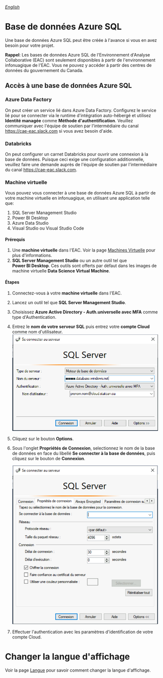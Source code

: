 _[English](../en/AzureSQL)_
# Base de données Azure SQL
Une base de données Azure SQL peut être créée à l'avance si vous en avez besoin pour votre projet.

**Rappel**: Les bases de données Azure SQL de l'Environnement d'Analyse Collaborative (EAC) sont seulement disponibles à partir de l'environnement infonuagique de l'EAC. Vous ne pouvez y accéder à partir des centres de données du gouvernement du Canada.

## Accès à une base de données Azure SQL

### Azure Data Factory
On peut créer un service lié dans Azure Data Factory. Configurez le service lié pour se connecter via le runtime d'intégration auto-hébergé et utilisez **Identité managée** comme **Méthode d'authentification**. Veuillez communiquer avec l'équipe de soutien par l'intermédiaire du canal https://cae-eac.slack.com si vous avez besoin d'aide.

### Databricks
On peut configurer un carnet Databricks pour ouvrir une connexion à la base de données. Puisque ceci exige une configuration additionnelle, veuillez faire une demande auprès de l'équipe de soutien par l'intermédiaire du canal https://cae-eac.slack.com.

### Machine virtuelle
Vous pouvez vous connecter à une base de données Azure SQL à partir de votre machine virtuelle en infonuagique, en utilisant une application telle que: 
1. SQL Server Management Studio 
2. Power BI Desktop
3. Azure Data Studio
4. Visual Studio ou Visual Studio Code

#### Prérequis

1.  Une **machine virtuelle** dans l'EAC. Voir la page [Machines Virtuelle](VirtualMachines.md) pour plus d'informations.
2.  **SQL Server Management Studio** ou un autre outil tel que **Power BI Desktop**. Ces outils sont offerts par défaut dans les images de machine virtuelle **Data Science Virtual Machine**.

#### Étapes

1.  Connectez-vous à votre **machine virtuelle** dans l'EAC.

2.  Lancez un outil tel que **SQL Server Management Studio**.

3.  Choisissez **Azure Active Directory - Auth.universelle avec MFA** comme type d'Authentication.

4.  Entrez le **nom de votre serveur SQL** puis entrez votre **compte Cloud** comme nom d'utilisateur.
    ![SQL Server Login](images/SSMS01_Fr.png)

5. Cliquez sur le bouton **Options**.

6.  Sous l'onglet **Propriétés de Connexion**, selectionnez le nom de la base de données en face du libellé **Se connecter à la base de données**, puis cliquez sur le bouton de **Connexion**.

    ![Specify database name](images/SSMS02_Fr.png)

7. Effectuer l'authentication avec les paramètres d'identification de votre compte Cloud.

# Changer la langue d'affichage
Voir la page [Langue](Langue.md) pour savoir comment changer la langue d'affichage.
